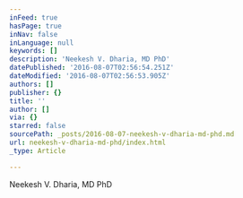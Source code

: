 ```yaml
---
inFeed: true
hasPage: true
inNav: false
inLanguage: null
keywords: []
description: 'Neekesh V. Dharia, MD PhD'
datePublished: '2016-08-07T02:56:54.251Z'
dateModified: '2016-08-07T02:56:53.905Z'
authors: []
publisher: {}
title: ''
author: []
via: {}
starred: false
sourcePath: _posts/2016-08-07-neekesh-v-dharia-md-phd.md
url: neekesh-v-dharia-md-phd/index.html
_type: Article

---
```

Neekesh V. Dharia, MD PhD